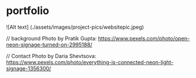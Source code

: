 # portfolio

<!-- // layout for project page
<!-- { 
        title: ,
        deployment: ,
        image: ,
        github: ,
        info: ,
    }, -->

![Alt text] (./assets/images/project-pics/websitepic.jpeg)

// background Photo by Pratik Gupta: https://www.pexels.com/photo/open-neon-signage-turned-on-2995188/

// Contact Photo by Daria Shevtsova: https://www.pexels.com/photo/everything-is-connected-neon-light-signage-1356300/

<!-- // background about Photo by Mahmoud A. Hassan: https://www.pexels.com/photo/a-neon-lighted-statement-of-words-2915965/ -->
